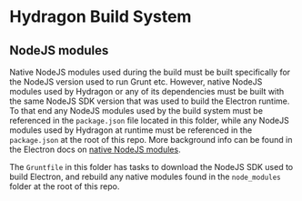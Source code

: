 # Hydragon Build System

## NodeJS modules

Native NodeJS modules used during the build must be built specifically for the NodeJS version used
to run Grunt etc. However, native NodeJS modules used by Hydragon or any of its dependencies must
be built with the same NodeJS SDK version that was used to build the Electron runtime.
To that end any NodeJS modules used by the build system must be referenced in the `package.json`
file located in this folder, while any NodeJS modules used by Hydragon at runtime must be
referenced in the `package.json` at the root of this repo. More background info can be found in
the Electron docs on [native NodeJS modules](https://github.com/atom/electron/blob/v0.34.2/docs/tutorial/using-native-node-modules.md).

The `Gruntfile` in this folder has tasks to download the NodeJS SDK used to build Electron, and
rebuild any native modules found in the `node_modules` folder at the root of this repo.
